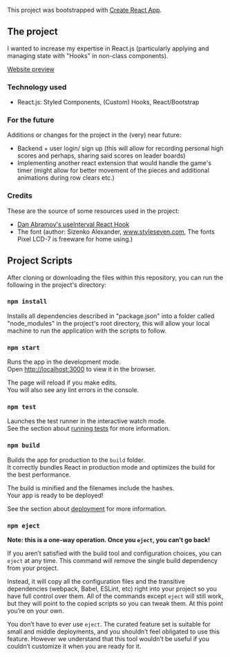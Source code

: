 This project was bootstrapped with [Create React App](https://github.com/facebook/create-react-app).

## The project

I wanted to increase my expertise in React.js (particularly applying and managing state with "Hooks" in non-class components).

[Website preview](https://imgur.com/F31eqOH)

### Technology used

- React.js: Styled Components, (Custom) Hooks, React/Bootstrap

### For the future

Additions or changes for the project in the (very) near future:

- Backend + user login/ sign up (this will allow for recording personal high scores and perhaps, sharing said scores on leader boards)
- Implementing another react extension that would handle the game's timer (might allow for better movement of the pieces and additional animations during row clears etc.)

### Credits

These are the source of some resources used in the project:

- [Dan Abramov's useInterval React Hook](https://overreacted.io/making-setinterval-declarative-with-react-hooks/)
- The font (author: Sizenko Alexander, www.styleseven.com, The fonts Pixel LCD-7 is freeware for home using.)

## Project Scripts

After cloning or downloading the files within this repository, you can run the following in the project's directory:

### `npm install`

Installs all dependencies described in "package.json" into a folder called "node_modules" in the project's root directory, this will allow your local machine to run the application with the scripts to follow.

### `npm start`

Runs the app in the development mode.<br />
Open [http://localhost:3000](http://localhost:3000) to view it in the browser.

The page will reload if you make edits.<br />
You will also see any lint errors in the console.

### `npm test`

Launches the test runner in the interactive watch mode.<br />
See the section about [running tests](https://facebook.github.io/create-react-app/docs/running-tests) for more information.

### `npm build`

Builds the app for production to the `build` folder.<br />
It correctly bundles React in production mode and optimizes the build for the best performance.

The build is minified and the filenames include the hashes.<br />
Your app is ready to be deployed!

See the section about [deployment](https://facebook.github.io/create-react-app/docs/deployment) for more information.

### `npm eject`

**Note: this is a one-way operation. Once you `eject`, you can’t go back!**

If you aren’t satisfied with the build tool and configuration choices, you can `eject` at any time. This command will remove the single build dependency from your project.

Instead, it will copy all the configuration files and the transitive dependencies (webpack, Babel, ESLint, etc) right into your project so you have full control over them. All of the commands except `eject` will still work, but they will point to the copied scripts so you can tweak them. At this point you’re on your own.

You don’t have to ever use `eject`. The curated feature set is suitable for small and middle deployments, and you shouldn’t feel obligated to use this feature. However we understand that this tool wouldn’t be useful if you couldn’t customize it when you are ready for it.